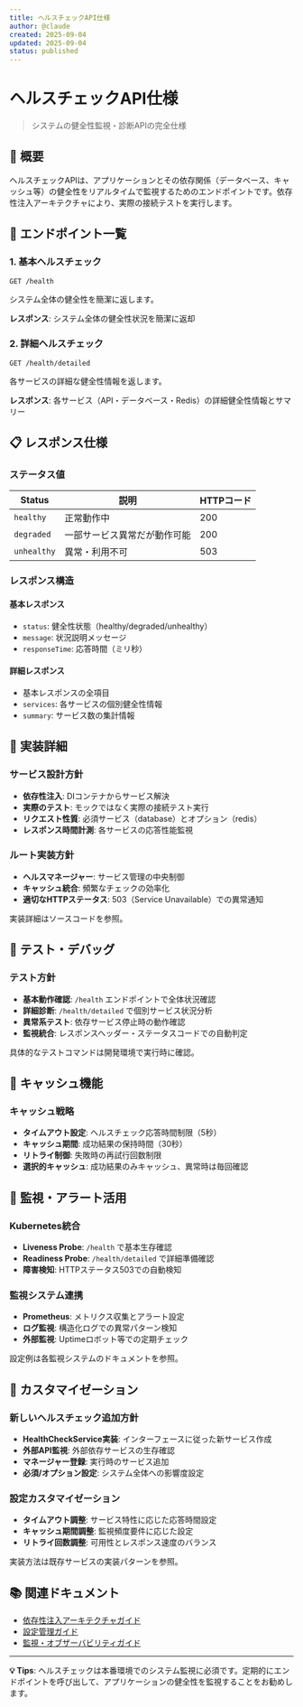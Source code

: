 ```yaml
---
title: ヘルスチェックAPI仕様
author: @claude
created: 2025-09-04
updated: 2025-09-04
status: published
---
```


# ヘルスチェックAPI仕様

> システムの健全性監視・診断APIの完全仕様

## 🎯 概要

ヘルスチェックAPIは、アプリケーションとその依存関係（データベース、キャッシュ等）の健全性をリアルタイムで監視するためのエンドポイントです。依存性注入アーキテクチャにより、実際の接続テストを実行します。

## 🔗 エンドポイント一覧

### 1. 基本ヘルスチェック

```http
GET /health
```

システム全体の健全性を簡潔に返します。

**レスポンス**: システム全体の健全性状況を簡潔に返却

### 2. 詳細ヘルスチェック

```http
GET /health/detailed
```

各サービスの詳細な健全性情報を返します。

**レスポンス**: 各サービス（API・データベース・Redis）の詳細健全性情報とサマリー

## 📋 レスポンス仕様

### ステータス値

| Status      | 説明                         | HTTPコード |
| ----------- | ---------------------------- | ---------- |
| `healthy`   | 正常動作中                   | 200        |
| `degraded`  | 一部サービス異常だが動作可能 | 200        |
| `unhealthy` | 異常・利用不可               | 503        |

### レスポンス構造

#### 基本レスポンス

- `status`: 健全性状態（healthy/degraded/unhealthy）
- `message`: 状況説明メッセージ
- `responseTime`: 応答時間（ミリ秒）

#### 詳細レスポンス

- 基本レスポンスの全項目
- `services`: 各サービスの個別健全性情報
- `summary`: サービス数の集計情報

## 🔧 実装詳細

### サービス設計方針

- **依存性注入**: DIコンテナからサービス解決
- **実際のテスト**: モックではなく実際の接続テスト実行
- **リクエスト性質**: 必須サービス（database）とオプション（redis）
- **レスポンス時間計測**: 各サービスの応答性能監視

### ルート実装方針

- **ヘルスマネージャー**: サービス管理の中央制御
- **キャッシュ統合**: 頻繁なチェックの効率化
- **適切なHTTPステータス**: 503（Service Unavailable）での異常通知

実装詳細はソースコードを参照。

## 🧪 テスト・デバッグ

### テスト方針

- **基本動作確認**: `/health` エンドポイントで全体状況確認
- **詳細診断**: `/health/detailed` で個別サービス状況分析
- **異常系テスト**: 依存サービス停止時の動作確認
- **監視統合**: レスポンスヘッダー・ステータスコードでの自動判定

具体的なテストコマンドは開発環境で実行時に確認。

## 🔄 キャッシュ機能

### キャッシュ戦略

- **タイムアウト設定**: ヘルスチェック応答時間制限（5秒）
- **キャッシュ期間**: 成功結果の保持時間（30秒）
- **リトライ制御**: 失敗時の再試行回数制限
- **選択的キャッシュ**: 成功結果のみキャッシュ、異常時は毎回確認

## 🎯 監視・アラート活用

### Kubernetes統合

- **Liveness Probe**: `/health` で基本生存確認
- **Readiness Probe**: `/health/detailed` で詳細準備確認
- **障害検知**: HTTPステータス503での自動検知

### 監視システム連携

- **Prometheus**: メトリクス収集とアラート設定
- **ログ監視**: 構造化ログでの異常パターン検知
- **外部監視**: Uptimeロボット等での定期チェック

設定例は各監視システムのドキュメントを参照。

## 🔧 カスタマイゼーション

### 新しいヘルスチェック追加方針

- **HealthCheckService実装**: インターフェースに従った新サービス作成
- **外部API監視**: 外部依存サービスの生存確認
- **マネージャー登録**: 実行時のサービス追加
- **必須/オプション設定**: システム全体への影響度設定

### 設定カスタマイゼーション

- **タイムアウト調整**: サービス特性に応じた応答時間設定
- **キャッシュ期間調整**: 監視頻度要件に応じた設定
- **リトライ回数調整**: 可用性とレスポンス速度のバランス

実装方法は既存サービスの実装パターンを参照。

## 📚 関連ドキュメント

- [依存性注入アーキテクチャガイド](../architecture/dependency-injection.md)
- [設定管理ガイド](../architecture/configuration-management.md)
- [監視・オブザーバビリティガイド](../handbook/observability-guide.md)

---

**💡 Tips**: ヘルスチェックは本番環境でのシステム監視に必須です。定期的にエンドポイントを呼び出して、アプリケーションの健全性を監視することをお勧めします。
